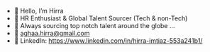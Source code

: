 - 👋 Hello, I’m Hirra
- 👀 HR Enthusiast & Global Talent Sourcer (Tech & non-Tech) 
- 💞️ Always sourcing top notch talent around the globe ...
- 📧 aghaa.hirra@gmail.com
- 💼 LinkedIn: https://www.linkedin.com/in/hirra-imtiaz-553a241b1/

<!---
hirra-imtiaz/hirra-imtiaz is a ✨ special ✨ repository because its `README.md` (this file) appears on your GitHub profile.
You can click the Preview link to take a look at your changes.
--->
